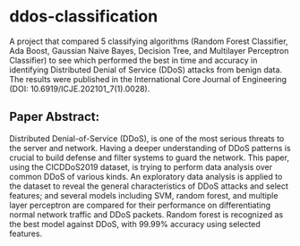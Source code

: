 # ddos-classification
A project that compared 5 classifying algorithms (Random Forest Classifier, Ada Boost, Gaussian Naive Bayes, Decision Tree, and Multilayer Perceptron Classifier) to see which performed the best in time and accuracy in identifying Distributed Denial of Service (DDoS) attacks from benign data. The results were published in the International Core Journal of Engineering (DOI: 10.6919/ICJE.202101_7(1).0028).

## Paper Abstract:
Distributed Denial-of-Service (DDoS), is one of the most serious threats to the server and network. Having a deeper understanding of DDoS patterns is crucial to build defense and filter systems to guard the network. This paper, using the CICDDoS2019 dataset, is trying to perform data analysis over common DDoS of various kinds. An exploratory data analysis is applied to the dataset to reveal the general characteristics of DDoS attacks and select features; and several models including SVM, random forest, and multiple layer perceptron are compared for their performance on differentiating normal network traffic and DDoS packets. Random forest is recognized as the best model against DDoS, with 99.99% accuracy using selected features.

